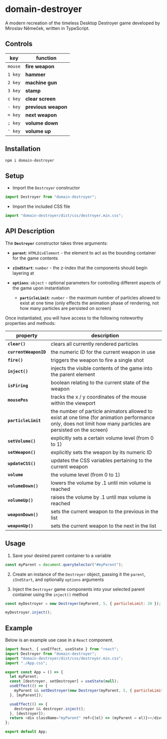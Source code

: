 # domain-destroyer

A modern recreation of the timeless Desktop Destroyer game developed by Miroslav Němeček, written in TypeScript.

## Controls

| key     | function            |
| ------- | ------------------- |
| `mouse` | **fire weapon**     |
| `1 key` | **hammer**          |
| `2 key` | **machine gun**     |
| `3 key` | **stamp**           |
| `c key` | **clear screen**    |
| `- key` | **previous weapon** |
| `= key` | **next weapon**     |
| `; key` | **volume down**     |
| `' key` | **volume up**       |

## Installation

```bash
npm i domain-destroyer
```

## Setup

- Import the `Destroyer` constructor

```javascript
import Destroyer from "domain-destroyer";
```

- Import the included CSS file

```javascript
import "domain-destroyer/dist/css/destroyer.min.css";
```

## API Description

The **`Destroyer`** constructor takes three arguments:

- **`parent`**: `HTMLDivElement` - the element to act as the bounding container for the game contents

- **`zIndStart`**: `number` - the z-index that the components should begin layering at

- **`options`**: `object` - optional parameters for controlling different aspects of the game upon instantiation
  - **`particleLimit`**: `number` - the maximum number of particles allowed to exist at one time (only effects the animation phase of rendering, not how many particles are persisted on screen)

Once instantiated, you will have access to the following noteworthy properties and methods:

| property              | description                                                                                                                                                   |
| --------------------- | ------------------------------------------------------------------------------------------------------------------------------------------------------------- |
| **`clear()`**         | clears all currently rendered particles                                                                                                                       |
| **`currentWeaponID`** | the numeric ID for the current weapon in use                                                                                                                  |
| **`fire()`**          | triggers the weapon to fire a single shot                                                                                                                     |
| **`inject()`**        | injects the visible contents of the game into the parent element                                                                                              |
| **`isFiring`**        | boolean relating to the current state of the weapon                                                                                                           |
| **`mousePos`**        | tracks the x / y coordinates of the mouse within the viewport                                                                                                 |
| **`particleLimit`**   | the number of particle animators allowed to exist at one time (for animation performance only, does not limit how many particles are persisted on the screen) |
| **`setVolume()`**     | explicitly sets a certain volume level (from 0 to 1)                                                                                                          |
| **`setWeapon()`**     | explicitly sets the weapon by its numeric ID                                                                                                                  |
| **`updateCSS()`**     | updates the CSS variables pertaining to the current weapon                                                                                                    |
| **`volume`**          | the volume level (from 0 to 1)                                                                                                                                |
| **`volumeDown()`**    | lowers the volume by .1 until min volume is reached                                                                                                           |
| **`volumeUp()`**      | raises the volume by .1 until max volume is reached                                                                                                           |
| **`weaponDown()`**    | sets the current weapon to the previous in the list                                                                                                           |
| **`weaponUp()`**      | sets the current weapon to the next in the list                                                                                                               |

## Usage

1. Save your desired parent container to a variable

```javascript
const myParent = document.querySelector("#myParent");
```

2. Create an instance of the `Destroyer` object, passing it the `parent`, `zIndStart`, and optionally `options` arguments

3. Inject the `Destroyer` game components into your selected parent container using the `inject()` method

```javascript
const myDestroyer = new Destroyer(myParent, 5, { particleLimit: 20 });

myDestroyer.inject();
```

## Example

Below is an example use case in a `React` component.

```javascript
import React, { useEffect, useState } from "react";
import Destroyer from "domain-destroyer";
import "domain-destroyer/dist/css/destroyer.min.css";
import "./App.css";

export const App = () => {
  let myParent;
  const [destroyer, setDestroyer] = useState(null);
  useEffect(() => {
    myParent && setDestroyer(new Destroyer(myParent, 5, { particleLimit: 20 }));
  }, [myParent]);

  useEffect(() => {
    destroyer && destroyer.inject();
  }, [destroyer]);
  return <div className="myParent" ref={(el) => (myParent = el)}></div>;
};

export default App;
```
